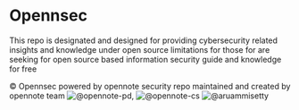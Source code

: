 # Opennsec 

This repo is designated and designed for providing cybersecurity related insights and knowledge under open source limitations for those for are seeking for open source based information security guide and knowledge for free

© Opennsec powered by opennote security repo maintained and created by opennote team ![@opennote-pd](https://github.com/opennote-pd), ![@opennote-cs](https://github.com/opennote-cs) ![@aruammisetty](https://github.com/arunammisetty)
